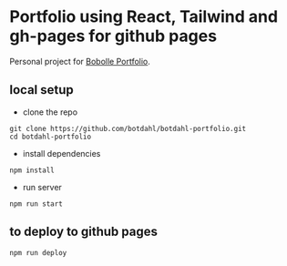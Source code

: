 # Portfolio using React, Tailwind and gh-pages for github pages

Personal project for [Bobolle Portfolio](https://botdahl.github.io/bobolle-portfolio/).

## local setup

* clone the repo

```
git clone https://github.com/botdahl/botdahl-portfolio.git
cd botdahl-portfolio
```
* install dependencies
```
npm install
```
* run server
```
npm run start
```

## to deploy to github pages
```
npm run deploy
```
